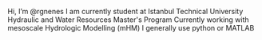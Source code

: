 Hi, I’m @rgnenes
I am currently student at Istanbul Technical University Hydraulic and Water Resources Master's Program
Currently working with mesoscale Hydrologic Modelling (mHM)
I generally use python or MATLAB
